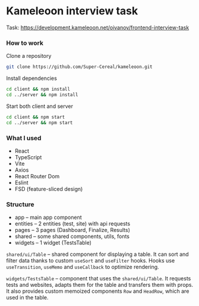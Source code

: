 # Kameleoon interview task

Task: https://development.kameleoon.net/oivanov/frontend-interview-task

### How to work

Clone a repository

```bash
git clone https://github.com/Super-Cereal/kameleoon.git
```

Install dependencies

```bash
cd client && npm install
cd ../server && npm install
```

Start both client and server

```bash
cd client && npm start
cd ../server && npm start
```

### What I used

- React
- TypeScript
- Vite
- Axios
- React Router Dom
- Eslint
- FSD (feature-sliced design)

### Structure

- app – main app component
- entities – 2 entities (test, site) with api requests
- pages – 3 pages (Dashboard, Finalize, Results)
- shared – some shared components, utils, fonts
- widgets – 1 widget (TestsTable)

`shared/ui/Table` – shared component for displaying a table. It can sort and filter data thanks to custom `useSort` and `useFilter` hooks. Hooks use `useTransition`, `useMemo` and `useCallback` to optimize rendering.

`widgets/TestsTable` – component that uses the `shared/ui/Table`. It requests tests and websites, adapts them for the table and transfers them with props. It also provides custom memoized components `Row` and `HeadRow`, which are used in the table.
